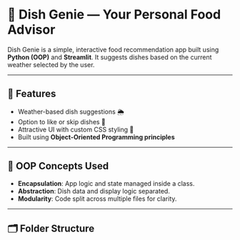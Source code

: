 # 🍲 Dish Genie — Your Personal Food Advisor

Dish Genie is a simple, interactive food recommendation app built using **Python (OOP)** and **Streamlit**. It suggests dishes based on the current weather selected by the user.

---

## 🔧 Features

- Weather-based dish suggestions 🌦️
- Option to like or skip dishes 💚
- Attractive UI with custom CSS styling 🎨
- Built using **Object-Oriented Programming principles**

---

## 🧠 OOP Concepts Used

- **Encapsulation**: App logic and state managed inside a class.
- **Abstraction**: Dish data and display logic separated.
- **Modularity**: Code split across multiple files for clarity.

---

## 🗂️ Folder Structure


